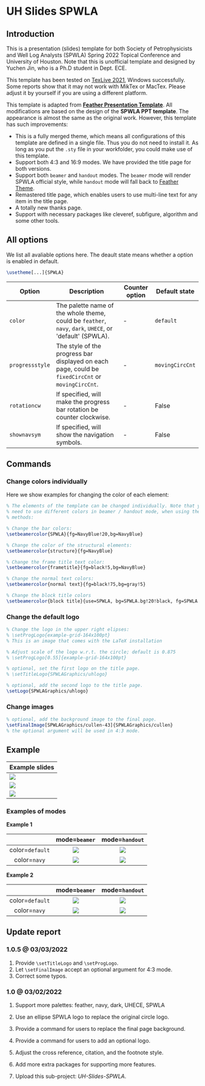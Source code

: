 # UH Slides SPWLA

## Introduction

This is a presentation (slides) template for both Society of Petrophysicists and Well Log Analysts (SPWLA) Spring 2022 Topical Conference and University of Houston. Note that this is unofficial template and designed by Yuchen Jin, who is a Ph.D student in Dept. ECE.

This template has been tested on [TexLive 2021][texlive], Windows successfully. Some reports show that it may not work with MikTex or MacTex. Please adjust it by yourself if you are using a different platform.

This template is adapted from [**Feather Presentation Template**][slide-feather]. All modifications are based on the design of the **SPWLA PPT template**. The appearance is almost the same as the original work. However, this template has such improvements:

* This is a fully merged theme, which means all configurations of this template are defined in a single file. Thus you do not need to install it. As long as you put the `.sty` file in your workfolder, you could make use of this template.
* Support both 4:3 and 16:9 modes. We have provided the title page for both versions.
* Support both `beamer` and `handout` modes. The `beamer` mode will render SPWLA official style, while `handout` mode will fall back to [Feather Theme][slide-feather].
* Remastered title page, which enables users to use multi-line text for any item in the title page.
* A totally new thanks page.
* Support with necessary packages like cleveref, subfigure, algorithm and some other tools.

## All options

We list all avaliable options here. The deault state means whether a option is enabled in default.

```latex
\usetheme[...]{SPWLA}
```

| Option | Description | Counter option | Default state |
| -----  |   -----     |      -----     |  -----  |
| `color` | The palette name of the whole theme, could be `feather`, `navy`, `dark`, `UHECE`, or 'default' (SPWLA).  | - | `default` |
| `progressstyle` | The style of the progress bar displayed on each page, could be `fixedCircCnt` or `movingCircCnt`. | - | `movingCircCnt` |
| `rotationcw` | If specified, will make the progress bar rotation be counter clockwise. | - | False |
| `shownavsym` | If specified, will show the navigation symbols. | - | False |

## Commands

### Change colors individually

Here we show examples for changing the color of each element:

```tex
% The elements of the template can be changed individually. Note that you may
% need to use different colors in beamer / handout mode, when using the following
% methods:

% Change the bar colors:
\setbeamercolor{SPWLA}{fg=NavyBlue!20,bg=NavyBlue}

% Change the color of the structural elements:
\setbeamercolor{structure}{fg=NavyBlue}

% Change the frame title text color:
\setbeamercolor{frametitle}{fg=black!5,bg=NavyBlue}

% Change the normal text colors:
\setbeamercolor{normal text}{fg=black!75,bg=gray!5}

% Change the block title colors
\setbeamercolor{block title}{use=SPWLA, bg=SPWLA.bg!20!black, fg=SPWLA.fg} 
```

### Change the default logo

```tex
% Change the logo in the upper right elipses:
% \setProgLogo{example-grid-164x100pt} 
% This is an image that comes with the LaTeX installation

% Adjust scale of the logo w.r.t. the circle; default is 0.875
% \setProgLogo[0.55]{example-grid-164x100pt}

% optional, set the first logo on the title page.
% \setTitleLogo{SPWLAGraphics/uhlogo}

% optional, add the second logo to the title page.
\setLogo{SPWLAGraphics/uhlogo}
```

### Change images

```tex
% optional, add the background image to the final page.
\setFinalImage[SPWLAGraphics/cullen-43]{SPWLAGraphics/cullen}
% the optional argument will be used in 4:3 mode.
```

## Example

| Example slides |
| ----- |
| ![][ex-fig-1] |
| ![][ex-fig-2] |
| ![][ex-fig-3] |

### Examples of modes

**Example 1**

| | mode=`beamer` | mode=`handout` |
| :-------------: | :-------------: | :-------------: |
| color=`default` | ![][ex-ex1-d-bm] | ![][ex-ex1-d-ho] |
| color=`navy`    | ![][ex-ex1-n-bm] | ![][ex-ex1-n-ho] |

**Example 2**

| | mode=`beamer` | mode=`handout` |
| :-------------: | :-------------: | :-------------: |
| color=`default` | ![][ex-ex2-d-bm] | ![][ex-ex2-d-ho] |
| color=`navy`    | ![][ex-ex2-n-bm] | ![][ex-ex2-n-ho] |

## Update report

### 1.0.5 @ 03/03/2022

1. Provide `\setTitleLogo` and `\setProgLogo`.
2. Let `\setFinalImage` accept an optional argument for 4:3 mode.
3. Correct some typos.

### 1.0 @ 03/02/2022

1. Support more palettes: feather, navy, dark, UHECE, SPWLA
2. Use an ellipse SPWLA logo to replace the original circle logo.
3. Provide a command for users to replace the final page background.
4. Provide a command for users to add an optional logo.
5. Adjust the cross reference, citation, and the footnote style.
6. Add more extra packages for supporting more features.

1. Upload this sub-project: *UH-Slides-SPWLA*.

[slide-feather]:https://www.overleaf.com/latex/templates/beamer-presentation-template-feather-theme/jcbpcdxqbxbf
[texlive]:https://ctan.org/pkg/texlive
[ex-fig-1]:./display/spwla-1.jpg
[ex-fig-2]:./display/spwla-2.png
[ex-fig-3]:./display/spwla-3.jpg
[ex-ex1-d-bm]:./display/spwla-ex1-d-bm.png
[ex-ex1-d-ho]:./display/spwla-ex1-d-ho.png
[ex-ex1-n-bm]:./display/spwla-ex1-n-bm.png
[ex-ex1-n-ho]:./display/spwla-ex1-n-ho.png
[ex-ex2-d-bm]:./display/spwla-ex2-d-bm.png
[ex-ex2-d-ho]:./display/spwla-ex2-d-ho.png
[ex-ex2-n-bm]:./display/spwla-ex2-n-bm.png
[ex-ex2-n-ho]:./display/spwla-ex2-n-ho.png
